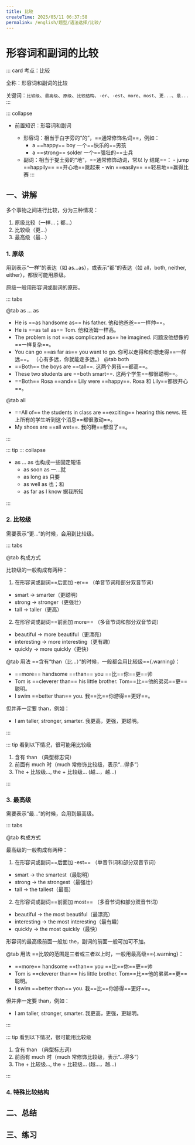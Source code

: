 ```yaml
---
title: 比较
createTime: 2025/05/11 06:37:58
permalink: /english/题型/语法选择/比较/
---
```


# 形容词和副词的比较

::: card
考点：比较

全称：形容词和副词的比较

关键词：`比较级`、`最高级`、`原级`、`比较结构`、`-er`、`-est`、`more`、`most`、`更...`、`最...`
:::

::: collapse

- 前置知识：形容词和副词

  - 形容词：相当于白字旁的“的”，==通常修饰名词==，例如：
    - a ==happy== boy 一个==快乐的==男孩
    - a ==strong== solder 一个==强壮的==士兵
  - 副词：相当于提土旁的“地”，==通常修饰动词，常以 ly 结尾==： - jump ==happily== ==开心地==跳起来 - win ==easily== ==轻易地==赢得比赛
    :::

## 一、讲解

多个事物之间进行比较，分为三种情况：

1. 原级比较（一样...；都...）
2. 比较级（更...）
3. 最高级（最...）

### 1. 原级

用到表示“一样”的表达（如 as...as），或表示“都”的表达（如 all，both, neither, either），都很可能用原级。

原级一般用形容词或副词的原形。

::: tabs

@tab as ... as

- He is ==as handsome as== his father. 他和他爸爸==一样帅==。
- He is ==as tall as== Tom. 他和汤姆一样高。
- The problem is not ==as complicated as== he imagined. 问题没他想像的==一样复杂==。
- You can go ==as far as== you want to go. 你可以走得和你想走得==一样远==。
  （心有多远，你就能走多远。）
  @tab both
- ==Both== the boys are ==tall==. 这两个男孩==都高==。
- These two students are ==both smart==. 这两个学生==都很聪明==。
- ==Both== Rosa ==and== Lily were ==happy==. Rosa 和 Lily==都很开心==。

@tab all

- ==All of== the students in class are ==exciting== hearing this news. 班上所有的学生听到这个消息==都很激动==。
- My shoes are ==all wet==. 我的鞋==都湿了==。

:::

::: tip
::: collapse

- as ... as 也构成一些固定短语
  - as soon as 一...就
  - as long as 只要
  - as well as 也；和
  - as far as I know 据我所知

:::

### 2. 比较级

需要表示“更...”的时候，会用到比较级。

::: tabs

@tab 构成方式

比较级的一般构成有两种：

1. 在形容词或副词==后面加 -er== （单音节词和部分双音节词）

- smart → smarter（更聪明）
- strong → stronger（更强壮）
- tall → taller（更高）

2. 在形容词或副词==前面加 more== （多音节词和部分双音节词）

- beautiful → more beautiful（更漂亮）
- interesting → more interesting（更有趣）
- quickly → more quickly（更快）

@tab 用法
==含有“than（比...）”的时候，一般都会用比较级=={.warning}：

- ==more== handsome ==than== you ==比==你==更==帅
- Tom is ==cleverer than== his little brother. Tom==比==他的弟弟==更==聪明。
- I swim ==better than== you. 我==比==你游得==更好==。

但并非一定要 than，例如：

- I am taller, stronger, smarter. 我更高，更强，更聪明。

:::

::: tip 看到以下情况，很可能用比较级

1. 含有 than （典型标志词）
2. 前面有 much 时（much 常修饰比较级，表示“...得多”）
3. The + 比较级..., the + 比较级... (越...，越...)

:::

<MultipleChoice
:questions="[
  { 
    stem:'施工中',
    options: ['原级', '比较级', '最高级'],
    answer: '比较级',
    explanation: '制作中'
  }
]"
/>

### 3. 最高级

需要表示“最...”的时候，会用到最高级。

::: tabs

@tab 构成方式

最高级的一般构成有两种：

1. 在形容词或副词==后面加 -est== （单音节词和部分双音节词）

- smart → the smartest（最聪明）
- strong → the strongest（最强壮）
- tall → the tallest（最高）

2. 在形容词或副词==前面加 most== （多音节词和部分双音节词）

- beautiful → the most beautiful（最漂亮）
- interesting → the most interesting（最有趣）
- quickly → the most quickly（最快）

形容词的最高级前面一般加 the，副词的前面一般可加可不加。

@tab 用法
==比较的范围是三者或三者以上时，一般用最高级=={.warning}：

- ==more== handsome ==than== you ==比==你==更==帅
- Tom is ==cleverer than== his little brother. Tom==比==他的弟弟==更==聪明。
- I swim ==better than== you. 我==比==你游得==更好==。

但并非一定要 than，例如：

- I am taller, stronger, smarter. 我更高，更强，更聪明。

:::

::: tip 看到以下情况，很可能用比较级

1. 含有 than （典型标志词）
2. 前面有 much 时（much 常修饰比较级，表示“...得多”）
3. The + 比较级..., the + 比较级... (越...，越...)

:::

### 4. 特殊比较结构

## 二、总结

## 三、练习
